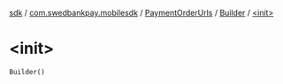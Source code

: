 [sdk](../../../index.md) / [com.swedbankpay.mobilesdk](../../index.md) / [PaymentOrderUrls](../index.md) / [Builder](index.md) / [&lt;init&gt;](./-init-.md)

# &lt;init&gt;

`Builder()`